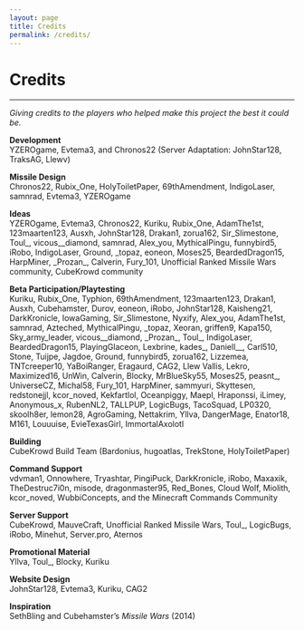 ```yaml
---
layout: page
title: Credits
permalink: /credits/
---
```

# **Credits**
---
*Giving credits to the players who helped make this project the best it could be.*

**Development**\
YZEROgame, Evtema3, and Chronos22 (Server Adaptation: JohnStar128, TraksAG, Llewv)

**Missile Design**\
Chronos22, Rubix\_One, HolyToiletPaper, 69thAmendment, IndigoLaser, samnrad, Evtema3, YZEROgame

**Ideas**\
YZEROgame, Evtema3, Chronos22, Kuriku, Rubix_One, AdamThe1st, 123maarten123, Ausxh, JohnStar128, Drakan1, zorua162, Sir_Slimestone, Toul_, vicous\_\_diamond, samnrad, Alex\_you, MythicalPingu, funnybird5, iRobo, IndigoLaser, Ground, \_topaz, eoneon, Moses25, BeardedDragon15, HarpMiner, \_Prozan\_, Calverin, Fury\_101, Unofficial Ranked Missile Wars community, CubeKrowd community

**Beta Participation/Playtesting**\
Kuriku, Rubix_One, Typhion, 69thAmendment, 123maarten123, Drakan1, Ausxh, Cubehamster, Durov, eoneon, iRobo, JohnStar128, Kaisheng21, DarkKronicle, IowaGaming, Sir\_Slimestone, Nyxify, Alex\_you, AdamThe1st, samnrad, Azteched, MythicalPingu, \_topaz, Xeoran, griffen9, Kapa150, Sky\_army\_leader, vicous\_\_diamond, \_Prozan\_, Toul\_, IndigoLaser, BeardedDragon15, PlayingGlaceon, Lexbrine, kades\_, Daniell\_\_, Carl510, Stone, Tuijpe, Jagdoe, Ground, funnybird5, zorua162, Lizzemea, TNTcreeper10, YaBoiRanger, Eragaurd, CAG2, Llew Vallis, Lekro, Maximized16, UnWin, Calverin, Blocky, MrBlueSky55, Moses25, peasnt\_, UniverseCZ, Michal58, Fury\_101, HarpMiner, sammyuri, Skyttesen, redstonejjl, kcor_noved, Kekfartlol, Oceanpiggy, Maepl, Hraponssi, iLimey, Anonymous\_x, RubenNL2, TALLPUP, LogicBugs, TacoSquad, LP0320, skoolh8er, lemon28, AgroGaming, Nettakrim, Yllva, DangerMage, Enator18, M161, Louuuise, EvieTexasGirl, ImmortalAxolotl

**Building**\
CubeKrowd Build Team (Bardonius, hugoatlas, TrekStone, HolyToiletPaper)

**Command Support**\
vdvman1, Onnowhere, Tryashtar, PingiPuck, DarkKronicle, iRobo, Maxaxik, TheDestruc7i0n, misode, dragonmaster95, Red\_Bones, Cloud Wolf, Miolith, kcor\_noved, WubbiConcepts, and the Minecraft Commands Community

**Server Support**\
CubeKrowd, MauveCraft, Unofficial Ranked Missile Wars, Toul\_, LogicBugs, iRobo, Minehut, Server<span>.</span>pro, Aternos

**Promotional Material**\
Yllva, Toul\_, Blocky, Kuriku

**Website Design**\
JohnStar128, Evtema3, Kuriku, CAG2

**Inspiration**\
SethBling and Cubehamster’s *Missile Wars* (2014)